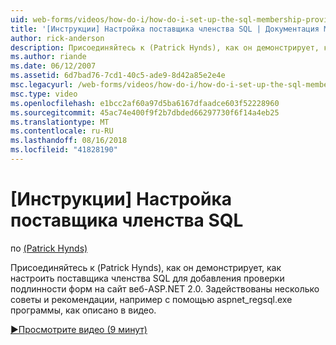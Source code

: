 ```yaml
---
uid: web-forms/videos/how-do-i/how-do-i-set-up-the-sql-membership-provider
title: '[Инструкции] Настройка поставщика членства SQL | Документация Майкрософт'
author: rick-anderson
description: Присоединяйтесь к (Patrick Hynds), как он демонстрирует, как настроить поставщика членства SQL для добавления проверки подлинности форм на сайт веб-ASP.NET 2.0. Существует несколько совет...
ms.author: riande
ms.date: 06/12/2007
ms.assetid: 6d7bad76-7cd1-40c5-ade9-8d42a85e2e4e
msc.legacyurl: /web-forms/videos/how-do-i/how-do-i-set-up-the-sql-membership-provider
msc.type: video
ms.openlocfilehash: e1bcc2af60a97d5ba6167dfaadce603f52228960
ms.sourcegitcommit: 45ac74e400f9f2b7dbded66297730f6f14a4eb25
ms.translationtype: MT
ms.contentlocale: ru-RU
ms.lasthandoff: 08/16/2018
ms.locfileid: "41828190"
---
```

<a name="how-do-i-set-up-the-sql-membership-provider"></a>[Инструкции] Настройка поставщика членства SQL
====================
по [(Patrick Hynds)](https://twitter.com/patrickhynds)

Присоединяйтесь к (Patrick Hynds), как он демонстрирует, как настроить поставщика членства SQL для добавления проверки подлинности форм на сайт веб-ASP.NET 2.0. Задействованы несколько советы и рекомендации, например с помощью aspnet\_regsql.exe программы, как описано в видео.

[&#9654;Просмотрите видео (9 минут)](https://channel9.msdn.com/Blogs/ASP-NET-Site-Videos/how-do-i-set-up-the-sql-membership-provider)

